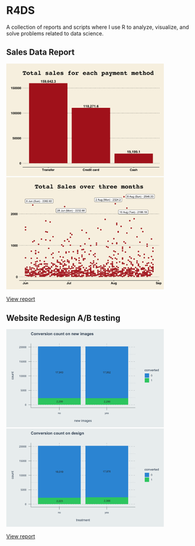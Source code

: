 # R4DS

A collection of reports and scripts where I use R to analyze, visualize, and solve problems related to data science.

## Sales Data Report

<p float="left">
  <img src="sales-data-report/plot/sales-payment.png" width="420" />
  <img src="sales-data-report/plot/date-sales.png" width="420" /> 
</p>

[View report](https://benthecoder.github.io/R4DS/sales-data-report/report.html)

## Website Redesign A/B testing

<p float="left">
  <img src="website-redesign/plot/images_barplot.png" width="420" />
  <img src="website-redesign/plot/design_barplot.png" width="420" /> 
</p>

[View report](https://benthecoder.github.io/R4DS/website-redesign/report.html)
